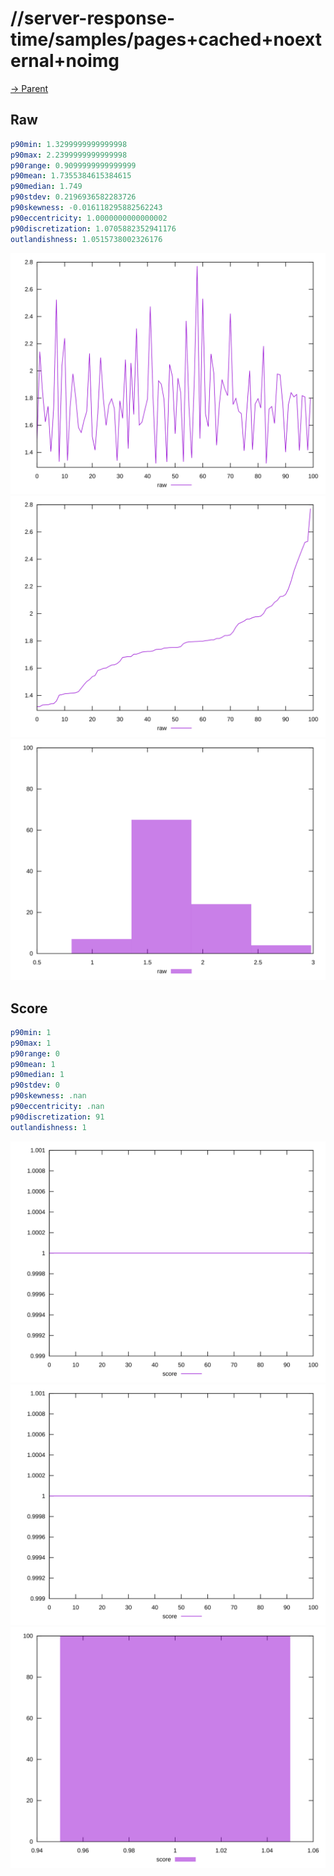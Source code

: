 
# //server-response-time/samples/pages+cached+noexternal+noimg

[→ Parent](../..)


## Raw


```yaml
p90min: 1.3299999999999998
p90max: 2.2399999999999998
p90range: 0.9099999999999999
p90mean: 1.7355384615384615
p90median: 1.749
p90stdev: 0.2196936582283726
p90skewness: -0.016118295882562243
p90eccentricity: 1.0000000000000002
p90discretization: 1.0705882352941176
outlandishness: 1.0515738002326176

```

![PLOT: raw-values](./raw/values.svg)![PLOT: raw-sorted](./raw/sorted.svg)![PLOT: raw-histogram](./raw/histogram.svg)
## Score


```yaml
p90min: 1
p90max: 1
p90range: 0
p90mean: 1
p90median: 1
p90stdev: 0
p90skewness: .nan
p90eccentricity: .nan
p90discretization: 91
outlandishness: 1

```

![PLOT: score-values](./score/values.svg)![PLOT: score-sorted](./score/sorted.svg)![PLOT: score-histogram](./score/histogram.svg)